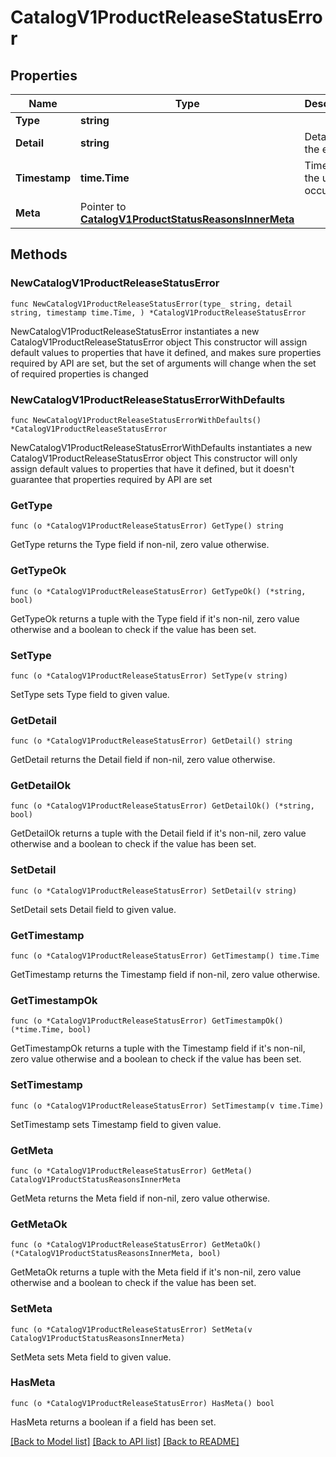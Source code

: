 # CatalogV1ProductReleaseStatusError

## Properties

Name | Type | Description | Notes
------------ | ------------- | ------------- | -------------
**Type** | **string** |  | 
**Detail** | **string** | Details of the error. | 
**Timestamp** | **time.Time** | Time when the update occurred. | 
**Meta** | Pointer to [**CatalogV1ProductStatusReasonsInnerMeta**](CatalogV1ProductStatusReasonsInnerMeta.md) |  | [optional] 

## Methods

### NewCatalogV1ProductReleaseStatusError

`func NewCatalogV1ProductReleaseStatusError(type_ string, detail string, timestamp time.Time, ) *CatalogV1ProductReleaseStatusError`

NewCatalogV1ProductReleaseStatusError instantiates a new CatalogV1ProductReleaseStatusError object
This constructor will assign default values to properties that have it defined,
and makes sure properties required by API are set, but the set of arguments
will change when the set of required properties is changed

### NewCatalogV1ProductReleaseStatusErrorWithDefaults

`func NewCatalogV1ProductReleaseStatusErrorWithDefaults() *CatalogV1ProductReleaseStatusError`

NewCatalogV1ProductReleaseStatusErrorWithDefaults instantiates a new CatalogV1ProductReleaseStatusError object
This constructor will only assign default values to properties that have it defined,
but it doesn't guarantee that properties required by API are set

### GetType

`func (o *CatalogV1ProductReleaseStatusError) GetType() string`

GetType returns the Type field if non-nil, zero value otherwise.

### GetTypeOk

`func (o *CatalogV1ProductReleaseStatusError) GetTypeOk() (*string, bool)`

GetTypeOk returns a tuple with the Type field if it's non-nil, zero value otherwise
and a boolean to check if the value has been set.

### SetType

`func (o *CatalogV1ProductReleaseStatusError) SetType(v string)`

SetType sets Type field to given value.


### GetDetail

`func (o *CatalogV1ProductReleaseStatusError) GetDetail() string`

GetDetail returns the Detail field if non-nil, zero value otherwise.

### GetDetailOk

`func (o *CatalogV1ProductReleaseStatusError) GetDetailOk() (*string, bool)`

GetDetailOk returns a tuple with the Detail field if it's non-nil, zero value otherwise
and a boolean to check if the value has been set.

### SetDetail

`func (o *CatalogV1ProductReleaseStatusError) SetDetail(v string)`

SetDetail sets Detail field to given value.


### GetTimestamp

`func (o *CatalogV1ProductReleaseStatusError) GetTimestamp() time.Time`

GetTimestamp returns the Timestamp field if non-nil, zero value otherwise.

### GetTimestampOk

`func (o *CatalogV1ProductReleaseStatusError) GetTimestampOk() (*time.Time, bool)`

GetTimestampOk returns a tuple with the Timestamp field if it's non-nil, zero value otherwise
and a boolean to check if the value has been set.

### SetTimestamp

`func (o *CatalogV1ProductReleaseStatusError) SetTimestamp(v time.Time)`

SetTimestamp sets Timestamp field to given value.


### GetMeta

`func (o *CatalogV1ProductReleaseStatusError) GetMeta() CatalogV1ProductStatusReasonsInnerMeta`

GetMeta returns the Meta field if non-nil, zero value otherwise.

### GetMetaOk

`func (o *CatalogV1ProductReleaseStatusError) GetMetaOk() (*CatalogV1ProductStatusReasonsInnerMeta, bool)`

GetMetaOk returns a tuple with the Meta field if it's non-nil, zero value otherwise
and a boolean to check if the value has been set.

### SetMeta

`func (o *CatalogV1ProductReleaseStatusError) SetMeta(v CatalogV1ProductStatusReasonsInnerMeta)`

SetMeta sets Meta field to given value.

### HasMeta

`func (o *CatalogV1ProductReleaseStatusError) HasMeta() bool`

HasMeta returns a boolean if a field has been set.


[[Back to Model list]](../README.md#documentation-for-models) [[Back to API list]](../README.md#documentation-for-api-endpoints) [[Back to README]](../README.md)


